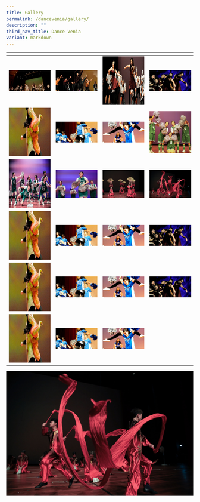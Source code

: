 ```yaml
---
title: Gallery
permalink: /dancevenia/gallery/
description: ""
third_nav_title: Dance Venia
variant: markdown
---
```

<table>
<thead>
  <tr>
    <th style="width:200px"></th>
    <th style="width:200px"></th>
    <th style="width:200px"></th>
		<th style="width:200px"></th>
  </tr>
</thead>
<tbody>
  <tr>
    <td style="text-align:center"><a href="/images/dancevenia%201.jpeg"> <img src="/images/dancevenia%201.jpeg" style="width:200px"></a></td>
    <td style="text-align:center"><a href="/images/dancevenia%202.jpeg"> <img src="/images/dancevenia%202.jpeg" style="width:200px"></a></td>
    <td style="text-align:center"><a href="/images/dancevenia%203.jpeg"> <img src="/images/dancevenia%203.jpeg" style="width:200px; height: 130px"></a></td>
    <td style="text-align:center"><a href="/images/dancevenia%204.jpeg"> <img src="/images/dancevenia%204.jpeg" style="width:200px"></a></td>
  </tr>
   <tr>
    <td style="text-align:center"><a href="/images/dancevenia%205.jpeg"> <img src="/images/dancevenia%205.jpeg" style="width:200px; height: 130px"></a></td>
    <td style="text-align:center"><a href="/images/dancevenia%206.jpeg"> <img src="/images/dancevenia%206.jpeg" style="width:200px"></a></td>
    <td style="text-align:center"><a href="/images/dancevenia%207.jpeg"> <img src="/images/dancevenia%207.jpeg" style="width:200px"></a></td>
		   <td style="text-align:center"><a href="/images/Diance%20Venia/DV6.jpg"> <img src="/images/Diance%20Venia/DV6.jpg" style="width:200px"></a></td>
  </tr>
	 <tr>
    <td style="text-align:center"><a href="/images/Diance%20Venia/0O6A5384___Copy___Copy___Copy.jpg"> <img src="/images/Diance%20Venia/0O6A5384___Copy___Copy___Copy.jpg" style="width:200px; height: 130px"></a></td>
    <td style="text-align:center"><a href="/images/Diance%20Venia/0O6A5386___Copy___Copy___Copy.jpg"> <img src="/images/Diance%20Venia/0O6A5386___Copy___Copy___Copy.jpg" style="width:200px"></a></td>
    <td style="text-align:center"><a href="/images/Diance%20Venia/0O6A5440___Copy.jpg"> <img src="/images/Diance%20Venia/0O6A5440___Copy.jpg" style="width:200px"></a></td>
		   <td style="text-align:center"><a href="/images/Diance%20Venia/0O6A5438___Copy.jpg"> <img src="/images/Diance%20Venia/0O6A5438___Copy.jpg" style="width:200px"></a></td>
  </tr>
	 <tr>
    <td style="text-align:center"><a href="/images/dancevenia%205.jpeg"> <img src="/images/dancevenia%205.jpeg" style="width:200px; height: 130px"></a></td>
    <td style="text-align:center"><a href="/images/dancevenia%206.jpeg"> <img src="/images/dancevenia%206.jpeg" style="width:200px"></a></td>
    <td style="text-align:center"><a href="/images/dancevenia%207.jpeg"> <img src="/images/dancevenia%207.jpeg" style="width:200px"></a></td>
		   <td style="text-align:center"><a href="/images/dancevenia%204.jpeg"> <img src="/images/dancevenia%204.jpeg" style="width:200px"></a></td>
  </tr>
	 <tr>
    <td style="text-align:center"><a href="/images/dancevenia%205.jpeg"> <img src="/images/dancevenia%205.jpeg" style="width:200px; height: 130px"></a></td>
    <td style="text-align:center"><a href="/images/dancevenia%206.jpeg"> <img src="/images/dancevenia%206.jpeg" style="width:200px"></a></td>
    <td style="text-align:center"><a href="/images/dancevenia%207.jpeg"> <img src="/images/dancevenia%207.jpeg" style="width:200px"></a></td>
		   <td style="text-align:center"><a href="/images/dancevenia%204.jpeg"> <img src="/images/dancevenia%204.jpeg" style="width:200px"></a></td>
  </tr>
	 <tr>
    <td style="text-align:center"><a href="/images/dancevenia%205.jpeg"> <img src="/images/dancevenia%205.jpeg" style="width:200px; height: 130px"></a></td>
    <td style="text-align:center"><a href="/images/dancevenia%206.jpeg"> <img src="/images/dancevenia%206.jpeg" style="width:200px"></a></td>
    <td style="text-align:center"><a href="/images/dancevenia%207.jpeg"> <img src="/images/dancevenia%207.jpeg" style="width:200px"></a></td>
		   
  </tr>
</tbody>
</table>

![](/images/Diance%20Venia/0O6A5438___Copy.jpg)
